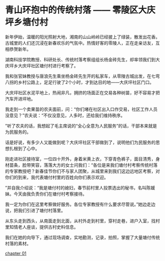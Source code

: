#  青山环抱中的传统村落 —— 零陵区大庆坪乡塘付村
新年伊始，温暖的阳光照射大地，湘南的山山岭岭已经披上了绿装，散发出花香。古城里的人们还沉浸在新春欢乐的气氛中。热情好客的零陵人，正在走亲访友，互相恭贺新年。

湖南科技学院教授、科研处长、传统村落考察组组长杨金砖先生，却率领我们到大庆坪乡大庆坪社区塘付村进行考察了。

我和张官妹教授与唐浪先生乘坐杨金砖先生开的私家车，从零陵古城出发，在七弯八拐的乡村公路上，足足行驶了2个小时，才到达目的地——大庆坪社区门口。

大庆坪社区水泥平地上，热闹非凡，拥挤的场面正在交易各种树苗，好不容易才把汽车开进坪地。

我走到一个卖果苗的农夫面前，问：“你们堵在社区出入口作交易，社区工作人员没意见？”农夫说：“不仅没意见，人多时，还给我们维持秩序。

”听了农夫的话，我想起了毛主席说的“全心全意为人民服务”的话，干部本来就是为民服务的。

话是好说，有多少人又能做到呢？大庆坪社区干部做到了，说明他们为民服务的思想扎根到了心中。

刚走进社区接待室，一位四十开外，身着米黄上衣，下穿青色裤子，面目清秀，身材苗条，脸带笑容，落落大方的女士问我们：“各位是来我们塘付村考察传统村落的专家教授吧？新春佳节你们不与家人团聚，从城里来到我们这边远地区考察，对你们的到来，我代表塘付村里的百姓向你们表示欢迎。

”并自我介绍说：“我是塘付村的媳妇，春节前村里人投票选出的秘书，名叫陈媛妹。今天由我负责你们在塘付村考察接待。

我一定为你们在这里考察做好服务。各位专家教授有什么要求尽管说。”她边走边说，把我们引进了塘付村落里。

从东头走到西头，从南面走到北面，从村外走到村里，穿村走巷，进户入室，找村里知情老人座谈，提供古村史料信息。

我们在她的向导下，通过现场调查，实地勘测，记录，拍照，掌握了大量塘付传统村落的素材。

[chapter 01](chapter-01.md ':include')

